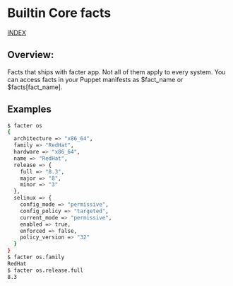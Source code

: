 # Builtin Core facts

[INDEX](../../README.md)

## Overview:
Facts that ships with facter app. Not all of them apply to every system. You can access facts in your Puppet manifests as $fact_name or $facts[fact_name].

## Examples

```bash
$ facter os
{
  architecture => "x86_64",
  family => "RedHat",
  hardware => "x86_64",
  name => "RedHat",
  release => {
    full => "8.3",
    major => "8",
    minor => "3"
  },
  selinux => {
    config_mode => "permissive",
    config_policy => "targeted",
    current_mode => "permissive",
    enabled => true,
    enforced => false,
    policy_version => "32"
  }
}
$ facter os.family
RedHat
$ facter os.release.full
8.3
```
